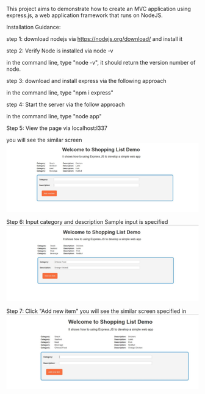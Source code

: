 This project aims to demonstrate how to create an MVC application using express.js, a web application framework that runs on NodeJS. 

Installation Guidance:

step 1: download nodejs via https://nodejs.org/download/ and install it

step 2: Verify Node is installed via node -v

in the command line, type "node -v", it should return the version number of node.

step 3: download and install express via the following approach

in the command line, type "npm i express"

step 4: Start the server via the follow approach 

in the command line, type "node app"

Step 5: View the page via  localhost:l337

you will see the similar screen 
 ![ScreenShot](screenshot/step1.jpg)

Step 6: Input category and description
Sample input is specified 
![ScreenShot](screenshot/step2.jpg)

Step 7: Click "Add new item"
you will see the similar screen specified in
![ScreenShot](screenshot/step3.jpg)